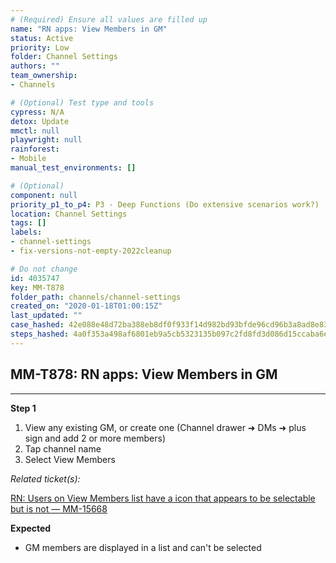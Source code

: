 ```yaml
---
# (Required) Ensure all values are filled up
name: "RN apps: View Members in GM"
status: Active
priority: Low
folder: Channel Settings
authors: ""
team_ownership: 
- Channels

# (Optional) Test type and tools
cypress: N/A
detox: Update
mmctl: null
playwright: null
rainforest: 
- Mobile
manual_test_environments: []

# (Optional)
component: null
priority_p1_to_p4: P3 - Deep Functions (Do extensive scenarios work?)
location: Channel Settings
tags: []
labels: 
- channel-settings
- fix-versions-not-empty-2022cleanup

# Do not change
id: 4035747
key: MM-T878
folder_path: channels/channel-settings
created_on: "2020-01-18T01:00:15Z"
last_updated: ""
case_hashed: 42e088e48d72ba388eb8df0f933f14d982bd93bfde96cd96b3a8ad8e83f022b86fb26f32e23cd9ecbc9f7e58f80eb861
steps_hashed: 4a0f353a498af6801eb9a5cb5323135b097c2fd8fd3d086d15ccaba6eeb6c78322aad684f478f7410e723f17c933d976
---
```


## MM-T878: RN apps: View Members in GM

---

**Step 1**

1. View any existing GM, or create one (Channel drawer ➜ DMs ➜ plus sign and add 2 or more members)
2. Tap channel name
3. Select View Members

_Related ticket(s):_

[RN: Users on View Members list have a icon that appears to be selectable but is not — MM-15668](https://mattermost.atlassian.net/browse/MM-15668)

**Expected**

- GM members are displayed in a list and can't be selected
